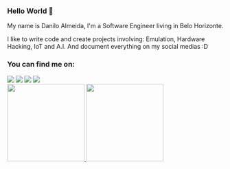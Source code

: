 ### Hello World 👋

My name is Danilo Almeida, I'm a Software Engineer living in Belo Horizonte.

I like to write code and create projects involving: Emulation, Hardware Hacking, IoT and A.I. 
And document everything on my social medias :D


### You can find me on:

<div>
<a href="https://www.youtube.com/DanMaker01" target="_blank"><img src="https://img.shields.io/badge/YouTube-FF0000?style=for-the-badge&logo=youtube&logoColor=white" target="_blank"></a>
<a href="https://instagram.com/dan.cpp" target="_blank"><img src="https://img.shields.io/badge/-Instagram-%23E4405F?style=for-the-badge&logo=instagram&logoColor=white" target="_blank"></a>
<a href = "mailto:danilooalmeida94@gmail.com"><img src="https://img.shields.io/badge/Gmail-D14836?style=for-the-badge&logo=gmail&logoColor=white" target="_blank"></a>
<a href="https://www.linkedin.com/in/danilo-almeida-a16a2b137" target="_blank"><img src="https://img.shields.io/badge/-LinkedIn-%230077B5?style=for-the-badge&logo=linkedin&logoColor=white" target="_blank"></a>   
</div>



<div>
<a href="https://github.com/danilo94">
<img height="180em" src="https://github-readme-stats.vercel.app/api/top-langs/?username=danilo94&layout=compact&langs_count=7&theme=dracula"/>
<img height="180em" src="https://github-readme-stats.vercel.app/api?danilo94&show_icons=true&theme=dracula&include_all_commits=true&count_private=true"/>
</div>
